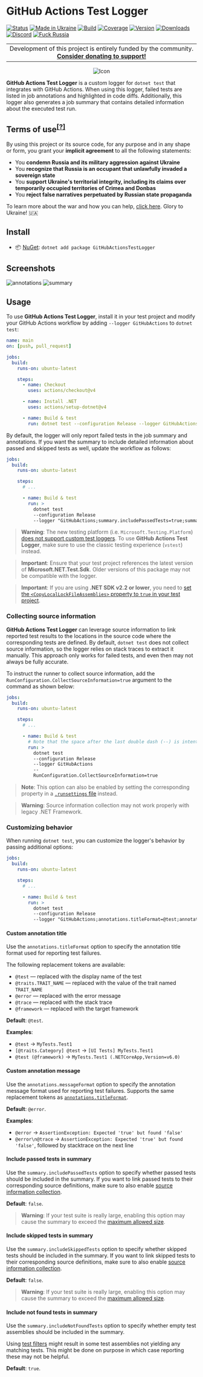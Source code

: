 # GitHub Actions Test Logger

[![Status](https://img.shields.io/badge/status-maintenance-ffd700.svg)](https://github.com/Tyrrrz/.github/blob/master/docs/project-status.md)
[![Made in Ukraine](https://img.shields.io/badge/made_in-ukraine-ffd700.svg?labelColor=0057b7)](https://tyrrrz.me/ukraine)
[![Build](https://img.shields.io/github/actions/workflow/status/Tyrrrz/GitHubActionsTestLogger/main.yml?branch=master)](https://github.com/Tyrrrz/GitHubActionsTestLogger/actions)
[![Coverage](https://img.shields.io/codecov/c/github/Tyrrrz/GitHubActionsTestLogger/master)](https://codecov.io/gh/Tyrrrz/GitHubActionsTestLogger)
[![Version](https://img.shields.io/nuget/v/GitHubActionsTestLogger.svg)](https://nuget.org/packages/GitHubActionsTestLogger)
[![Downloads](https://img.shields.io/nuget/dt/GitHubActionsTestLogger.svg)](https://nuget.org/packages/GitHubActionsTestLogger)
[![Discord](https://img.shields.io/discord/869237470565392384?label=discord)](https://discord.gg/2SUWKFnHSm)
[![Fuck Russia](https://img.shields.io/badge/fuck-russia-e4181c.svg?labelColor=000000)](https://twitter.com/tyrrrz/status/1495972128977571848)

<table>
    <tr>
        <td width="99999" align="center">Development of this project is entirely funded by the community. <b><a href="https://tyrrrz.me/donate">Consider donating to support!</a></b></td>
    </tr>
</table>

<p align="center">
    <img src="favicon.png" alt="Icon" />
</p>

**GitHub Actions Test Logger** is a custom logger for `dotnet test` that integrates with GitHub Actions.
When using this logger, failed tests are listed in job annotations and highlighted in code diffs.
Additionally, this logger also generates a job summary that contains detailed information about the executed test run.

## Terms of use<sup>[[?]](https://github.com/Tyrrrz/.github/blob/master/docs/why-so-political.md)</sup>

By using this project or its source code, for any purpose and in any shape or form, you grant your **implicit agreement** to all the following statements:

- You **condemn Russia and its military aggression against Ukraine**
- You **recognize that Russia is an occupant that unlawfully invaded a sovereign state**
- You **support Ukraine's territorial integrity, including its claims over temporarily occupied territories of Crimea and Donbas**
- You **reject false narratives perpetuated by Russian state propaganda**

To learn more about the war and how you can help, [click here](https://tyrrrz.me/ukraine). Glory to Ukraine! 🇺🇦

## Install

- 📦 [NuGet](https://nuget.org/packages/GitHubActionsTestLogger): `dotnet add package GitHubActionsTestLogger`

## Screenshots

![annotations](.assets/annotations.png)
![summary](.assets/summary.png)

## Usage

To use **GitHub Actions Test Logger**, install it in your test project and modify your GitHub Actions workflow by adding `--logger GitHubActions` to `dotnet test`:

```yaml
name: main
on: [push, pull_request]

jobs:
  build:
    runs-on: ubuntu-latest

    steps:
      - name: Checkout
        uses: actions/checkout@v4

      - name: Install .NET
        uses: actions/setup-dotnet@v4

      - name: Build & test
        run: dotnet test --configuration Release --logger GitHubActions
```

By default, the logger will only report failed tests in the job summary and annotations.
If you want the summary to include detailed information about passed and skipped tests as well, update the workflow as follows:

```yaml
jobs:
  build:
    runs-on: ubuntu-latest

    steps:
      # ...

      - name: Build & test
        run: >
          dotnet test
          --configuration Release
          --logger "GitHubActions;summary.includePassedTests=true;summary.includeSkippedTests=true"
```

> **Warning**:
> The new testing platform (i.e. `Microsoft.Testing.Platform`) [does not support custom test loggers](https://github.com/Tyrrrz/GitHubActionsTestLogger/issues/41).
> To use **GitHub Actions Test Logger**, make sure to use the classic testing experience (`vstest`) instead.

> **Important**:
> Ensure that your test project references the latest version of **Microsoft.NET.Test.Sdk**.
> Older versions of this package may not be compatible with the logger.

> **Important**:
> If you are using **.NET SDK v2.2 or lower**, you need to [set the `<CopyLocalLockFileAssemblies>` property to `true` in your test project](https://github.com/Tyrrrz/GitHubActionsTestLogger/issues/5#issuecomment-648431667).

### Collecting source information

**GitHub Actions Test Logger** can leverage source information to link reported test results to the locations in the source code where the corresponding tests are defined.
By default, `dotnet test` does not collect source information, so the logger relies on stack traces to extract it manually.
This approach only works for failed tests, and even then may not always be fully accurate.

To instruct the runner to collect source information, add the `RunConfiguration.CollectSourceInformation=true` argument to the command as shown below:

```yml
jobs:
  build:
    runs-on: ubuntu-latest

    steps:
      # ...

      - name: Build & test
        # Note that the space after the last double dash (--) is intentional
        run: >
          dotnet test
          --configuration Release
          --logger GitHubActions
          --
          RunConfiguration.CollectSourceInformation=true
```

> **Note**:
> This option can also be enabled by setting the corresponding property in a [`.runsettings` file](https://learn.microsoft.com/en-us/visualstudio/test/configure-unit-tests-by-using-a-dot-runsettings-file) instead.

> **Warning**:
> Source information collection may not work properly with legacy .NET Framework.

### Customizing behavior

When running `dotnet test`, you can customize the logger's behavior by passing additional options:

```yml
jobs:
  build:
    runs-on: ubuntu-latest

    steps:
      # ...

      - name: Build & test
        run: >
          dotnet test
          --configuration Release
          --logger "GitHubActions;annotations.titleFormat=@test;annotations.messageFormat=@error"
```

#### Custom annotation title

Use the `annotations.titleFormat` option to specify the annotation title format used for reporting test failures.

The following replacement tokens are available:

- `@test` — replaced with the display name of the test
- `@traits.TRAIT_NAME` — replaced with the value of the trait named `TRAIT_NAME`
- `@error` — replaced with the error message
- `@trace` — replaced with the stack trace
- `@framework` — replaced with the target framework

**Default**: `@test`.

**Examples**:

- `@test` → `MyTests.Test1`
- `[@traits.Category] @test` → `[UI Tests] MyTests.Test1`
- `@test (@framework)` → `MyTests.Test1 (.NETCoreApp,Version=v6.0)`

#### Custom annotation message

Use the `annotations.messageFormat` option to specify the annotation message format used for reporting test failures.
Supports the same replacement tokens as [`annotations.titleFormat`](#custom-annotation-title).

**Default**: `@error`.

**Examples**:

- `@error` → `AssertionException: Expected 'true' but found 'false'`
- `@error\n@trace` → `AssertionException: Expected 'true' but found 'false'`, followed by stacktrace on the next line

#### Include passed tests in summary

Use the `summary.includePassedTests` option to specify whether passed tests should be included in the summary.
If you want to link passed tests to their corresponding source definitions, make sure to also enable [source information collection](#collecting-source-information).

**Default**: `false`.

> **Warning**:
> If your test suite is really large, enabling this option may cause the summary to exceed the [maximum allowed size](https://docs.github.com/en/actions/using-workflows/workflow-commands-for-github-actions#step-isolation-and-limits).

#### Include skipped tests in summary

Use the `summary.includeSkippedTests` option to specify whether skipped tests should be included in the summary.
If you want to link skipped tests to their corresponding source definitions, make sure to also enable [source information collection](#collecting-source-information).

**Default**: `false`.

> **Warning**:
> If your test suite is really large, enabling this option may cause the summary to exceed the [maximum allowed size](https://docs.github.com/en/actions/using-workflows/workflow-commands-for-github-actions#step-isolation-and-limits).

#### Include not found tests in summary

Use the `summary.includeNotFoundTests` option to specify whether empty test assemblies should be included in the summary.

Using [test filters](https://learn.microsoft.com/en-us/dotnet/core/testing/selective-unit-tests) might result in some test assemblies not yielding any matching tests.
This might be done on purpose in which case reporting these may not be helpful. 

**Default**: `true`.
